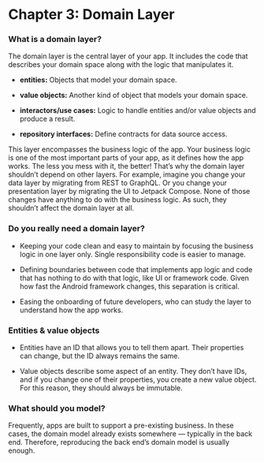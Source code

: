 # Chapter 3: Domain Layer

### What is a domain layer?

The domain layer is the central layer of your app. It includes the code that describes
your domain space along with the logic that manipulates it.

- **entities:** Objects that model your domain space.

- **value objects:** Another kind of object that models your domain space.

- **interactors/use cases:** Logic to handle entities and/or value objects and produce a result.

- **repository interfaces:** Define contracts for data source access.

This layer encompasses the business logic of the app. Your business logic is one of
the most important parts of your app, as it defines how the app works. The less you
mess with it, the better! That’s why the domain layer shouldn’t depend on other
layers.
For example, imagine you change your data layer by migrating from REST to
GraphQL. Or you change your presentation layer by migrating the UI to Jetpack
Compose. None of those changes have anything to do with the business logic. As
such, they shouldn’t affect the domain layer at all.

### Do you really need a domain layer?

- Keeping your code clean and easy to maintain by focusing the business logic in
  one layer only. Single responsibility code is easier to manage.

- Defining boundaries between code that implements app logic and code that has
  nothing to do with that logic, like UI or framework code. Given how fast the
  Android framework changes, this separation is critical.

- Easing the onboarding of future developers, who can study the layer to understand
  how the app works.

### Entities & value objects

- Entities have an ID that allows you to tell them apart. Their properties can
  change, but the ID always remains the same.

- Value objects describe some aspect of an entity. They don’t have IDs, and if you
  change one of their properties, you create a new value object. For this reason, they
  should always be immutable.

### What should you model?

Frequently, apps are built to support a pre-existing business. In these cases, the
domain model already exists somewhere — typically in the back end. Therefore,
reproducing the back end’s domain model is usually enough.
